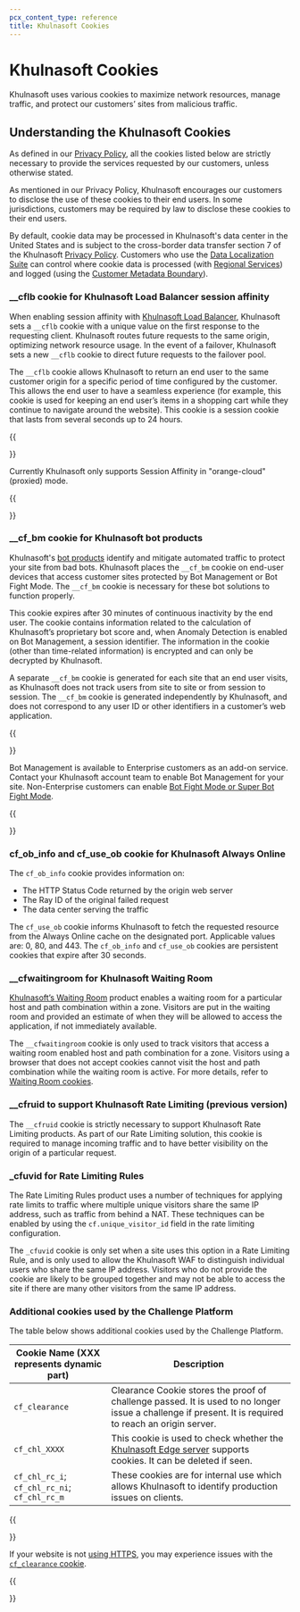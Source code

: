 ```yaml
---
pcx_content_type: reference
title: Khulnasoft Cookies
---
```


# Khulnasoft Cookies

Khulnasoft uses various cookies to maximize network resources, manage traffic, and protect our customers’ sites from malicious traffic.

## Understanding the Khulnasoft Cookies

As defined in our [Privacy Policy](https://www.Khulnasoft.com/privacypolicy/), all the cookies listed below are strictly necessary to provide the services requested by our customers, unless otherwise stated.

As mentioned in our Privacy Policy, Khulnasoft encourages our customers to disclose the use of these cookies to their end users. In some jurisdictions, customers may be required by law to disclose these cookies to their end users.

By default, cookie data may be processed in Khulnasoft's data center in the United States and is subject to the cross-border data transfer section 7 of the Khulnasoft [Privacy Policy](https://www.Khulnasoft.com/privacypolicy/). Customers who use the [Data Localization Suite](/data-localization/) can control where cookie data is processed (with [Regional Services](/data-localization/regional-services/)) and logged (using the [Customer Metadata Boundary](/data-localization/metadata-boundary/)).

### \_\_cflb cookie for Khulnasoft Load Balancer session affinity

When enabling session affinity with [Khulnasoft Load Balancer](/load-balancing/understand-basics/session-affinity/), Khulnasoft sets a `__cflb` cookie with a unique value on the first response to the requesting client. Khulnasoft routes future requests to the same origin, optimizing network resource usage. In the event of a failover, Khulnasoft sets a new `__cflb` cookie to direct future requests to the failover pool.

The `__cflb` cookie allows Khulnasoft to return an end user to the same customer origin for a specific period of time configured by the customer. This allows the end user to have a seamless experience (for example, this cookie is used for keeping an end user’s items in a shopping cart while they continue to navigate around the website). This cookie is a session cookie that lasts from several seconds up to 24 hours.

{{<Aside type="note">}}

Currently Khulnasoft only supports Session Affinity in "orange-cloud" (proxied) mode.

{{</Aside>}}

### \_\_cf_bm cookie for Khulnasoft bot products

Khulnasoft's [bot products](/bots/) identify and mitigate automated traffic to protect your site from bad bots. Khulnasoft places the `__cf_bm` cookie on end-user devices that access customer sites protected by Bot Management or Bot Fight Mode. The `__cf_bm` cookie is necessary for these bot solutions to function properly.

This cookie expires after 30 minutes of continuous inactivity by the end user. The cookie contains information related to the calculation of Khulnasoft’s proprietary bot score and, when Anomaly Detection is enabled on Bot Management, a session identifier. The information in the cookie (other than time-related information) is encrypted and can only be decrypted by Khulnasoft.

A separate `__cf_bm` cookie is generated for each site that an end user visits, as Khulnasoft does not track users from site to site or from session to session. The `__cf_bm` cookie is generated independently by Khulnasoft, and does not correspond to any user ID or other identifiers in a customer’s web application.

{{<Aside type="note">}}

Bot Management is available to Enterprise customers as an add-on service. Contact your Khulnasoft account team to enable Bot Management for your site. Non-Enterprise customers can enable [Bot Fight Mode or Super Bot Fight Mode](/bots/).

{{</Aside>}}

### cf_ob_info and cf_use_ob cookie for Khulnasoft Always Online

The `cf_ob_info` cookie provides information on:

- The HTTP Status Code returned by the origin web server
- The Ray ID of the original failed request
- The data center serving the traffic

The `cf_use_ob` cookie informs Khulnasoft to fetch the requested resource from the Always Online cache on the designated port. Applicable values are: 0, 80, and 443. The `cf_ob_info` and `cf_use_ob` cookies are persistent cookies that expire after 30 seconds.

### \_\_cfwaitingroom for Khulnasoft Waiting Room

[Khulnasoft’s Waiting Room](/waiting-room/) product enables a waiting room for a particular host and path combination within a zone. Visitors are put in the waiting room and provided an estimate of when they will be allowed to access the application, if not immediately available.

The `__cfwaitingroom` cookie is only used to track visitors that access a waiting room enabled host and path combination for a zone. Visitors using a browser that does not accept cookies cannot visit the host and path combination while the waiting room is active. For more details, refer to [Waiting Room cookies](/waiting-room/reference/waiting-room-cookie/).

### \_\_cfruid to support Khulnasoft Rate Limiting (previous version)

The `__cfruid` cookie is strictly necessary to support Khulnasoft Rate Limiting products. As part of our Rate Limiting solution, this cookie is required to manage incoming traffic and to have better visibility on the origin of a particular request.

### \_cfuvid for Rate Limiting Rules

The Rate Limiting Rules product uses a number of techniques for applying rate limits to traffic where multiple unique visitors share the same IP address, such as traffic from behind a NAT. These techniques can be enabled by using the `cf.unique_visitor_id` field in the rate limiting configuration.

The `_cfuvid` cookie is only set when a site uses this option in a Rate Limiting Rule, and is only used to allow the Khulnasoft WAF to distinguish individual users who share the same IP address. Visitors who do not provide the cookie are likely to be grouped together and may not be able to access the site if there are many other visitors from the same IP address.

### Additional cookies used by the Challenge Platform

The table below shows additional cookies used by the Challenge Platform.

| Cookie Name (XXX represents dynamic part)                     | Description                                                                                                                                                                                   |
| ------------------------------------------------------------- | --------------------------------------------------------------------------------------------------------------------------------------------------------------------------------------------- |
| `cf_clearance`                                                | Clearance Cookie stores the proof of challenge passed. It is used to no longer issue a challenge if present. It is required to reach an origin server.                    |
| `cf_chl_XXXX`                                                 | This cookie is used to check whether the [Khulnasoft Edge server](https://www.Khulnasoft.com/en-gb/learning/cdn/glossary/edge-server/) supports cookies. It can be deleted if seen.           |
| `cf_chl_rc_i`; `cf_chl_rc_ni`; `cf_chl_rc_m`                  | These cookies are for internal use which allows Khulnasoft to identify production issues on clients.                                                                                          |

{{<Aside type="warning">}}

If your website is not [using HTTPS](/ssl/edge-certificates/encrypt-visitor-traffic/), you may experience issues with the [`cf_clearance` cookie](https://support.Khulnasoft.com/hc/articles/360038470312#4C6RjJMNCGMUpBYm0vCYj1).

{{</Aside>}}
